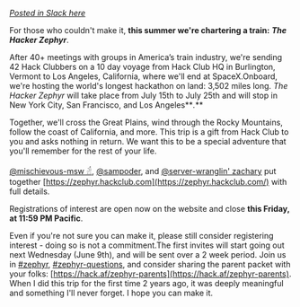 [_Posted in Slack here_](https://hackclub.slack.com/archives/C0266FRGT/p1622678041412900)

For those who couldn't make it, **this summer we're chartering a train:** **_The Hacker Zephyr_**.

After 40+ meetings with groups in America’s train industry, we're sending 42 Hack Clubbers on a 10 day voyage from Hack Club HQ in Burlington, Vermont to Los Angeles, California, where we'll end at SpaceX.Onboard, we're hosting the world's longest hackathon on land: 3,502 miles long. _The Hacker Zephyr_ will take place from July 15th to July 25th and will stop in New York City, San Francisco, and Los Angeles**_._** 

Together, we'll cross the Great Plains, wind through the Rocky Mountains, follow the coast of California, and more. This trip is a gift from Hack Club to you and asks nothing in return. We want this to be a special adventure that you'll remember for the rest of your life.

[@mischievous-msw 𓁢](https://hackclub.slack.com/team/U0C7B14Q3), [@sampoder](https://hackclub.slack.com/team/USNPNJXNX), and [@server-wranglin' zachary](https://hackclub.slack.com/team/U01DV5F30CF) put together [https://zephyr.hackclub.com](https://zephyr.hackclub.com/) with full details. 

Registrations of interest are open now on the website and close **this Friday, at 11:59 PM Pacific**. 

Even if you're not sure you can make it, please still consider registering interest - doing so is not a commitment.The first invites will start going out next Wednesday (June 9th), and will be sent over a 2 week period. Join us in [#zephyr](https://hackclub.slack.com/archives/C023JP4JQEM), [#zephyr-questions](https://hackclub.slack.com/archives/C0245M24X96), and consider sharing the parent packet with your folks: [https://hack.af/zephyr-parents](https://hack.af/zephyr-parents). When I did this trip for the first time 2 years ago, it was deeply meaningful and something I'll never forget. I hope you can make it.